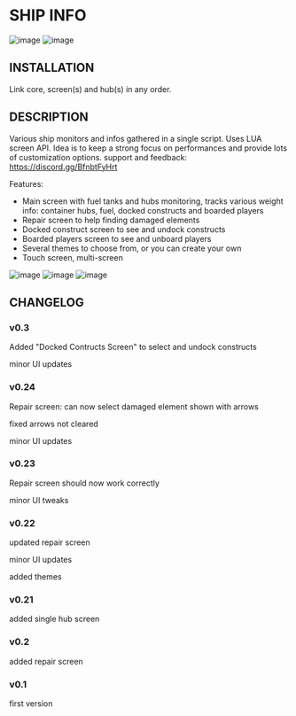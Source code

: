 
# SHIP INFO
![image](https://user-images.githubusercontent.com/93654396/147752305-23552679-a878-47fc-a91f-f7456f565146.png)
![image](https://user-images.githubusercontent.com/93654396/148389734-023f43b9-5e00-4485-8710-cd7aa151326d.png)



## INSTALLATION
Link core, screen(s) and hub(s) in any order.

## DESCRIPTION
Various ship monitors and infos gathered in a single script. Uses LUA screen API.
Idea is to keep a strong focus on performances and provide lots of customization options.
support and feedback: https://discord.gg/BfnbtFyHrt

Features:
- Main screen with fuel tanks and hubs monitoring, tracks various weight info: container hubs, fuel, docked constructs and boarded players
- Repair screen to help finding damaged elements
- Docked construct screen to see and undock constructs
- Boarded players screen to see and unboard players
- Several themes to choose from, or you can create your own
- Touch screen, multi-screen

![image](https://user-images.githubusercontent.com/93654396/148534290-fe6fad69-54af-4dc9-9dfb-1d578c011862.png)
![image](https://user-images.githubusercontent.com/93654396/148534426-2289b145-a301-4c33-a0b9-c5df9b4aefaa.png)
![image](https://user-images.githubusercontent.com/93654396/148816214-c93df243-e73f-4ee8-b8f2-36b6d7978b81.png)





## CHANGELOG

### v0.3
Added "Docked Contructs Screen" to select and undock constructs

minor UI updates

### v0.24
Repair screen: can now select damaged element shown with arrows

fixed arrows not cleared

minor UI updates

### v0.23
Repair screen should now work correctly

minor UI tweaks

### v0.22
updated repair screen

minor UI updates

added themes

### v0.21
added single hub screen

### v0.2
added repair screen

### v0.1
first version
